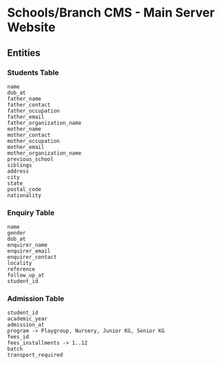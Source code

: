 # Schools/Branch CMS - Main Server Website

## Entities

### Students Table
```
name
dob_at
father_name
father_contact
father_occupation
father_email
father_organization_name
mother_name
mother_contact
mother_occupation
mother_email
mother_organization_name
previous_school
siblings
address
city
state
postal_code
nationality
```

### Enquiry Table
```
name
gender
dob_at
enquirer_name
enquirer_email
enquirer_contact
locality
reference
follow_up_at
student_id
```

### Admission Table
```
student_id
academic_year
admission_at
program -> Playgroup, Nursery, Junior KG, Senior KG
fees_id
fees_installments -> 1..12
batch
transport_required
```